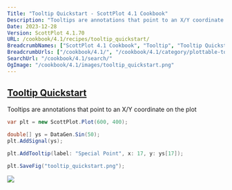```yaml
---
Title: "Tooltip Quickstart - ScottPlot 4.1 Cookbook"
Description: "Tooltips are annotations that point to an X/Y coordinate on the plot"
Date: 2023-12-28
Version: ScottPlot 4.1.70
URL: /cookbook/4.1/recipes/tooltip_quickstart/
BreadcrumbNames: ["ScottPlot 4.1 Cookbook", "Tooltip", "Tooltip Quickstart"]
BreadcrumbUrls: ["/cookbook/4.1/", "/cookbook/4.1/category/plottable-tooltip", "/cookbook/4.1/recipes/tooltip_quickstart/"]
SearchUrl: "/cookbook/4.1/search/"
OgImage: "/cookbook/4.1/images/tooltip_quickstart.png"
---
```


<h2><a id='tooltip-quickstart' href='/cookbook/4.1/recipes/tooltip_quickstart/'>Tooltip Quickstart</a></h2>

Tooltips are annotations that point to an X/Y coordinate on the plot

```cs
var plt = new ScottPlot.Plot(600, 400);

double[] ys = DataGen.Sin(50);
plt.AddSignal(ys);

plt.AddTooltip(label: "Special Point", x: 17, y: ys[17]);

plt.SaveFig("tooltip_quickstart.png");
```

<img src='../../images/tooltip_quickstart.png' class='d-block mx-auto my-5' />


